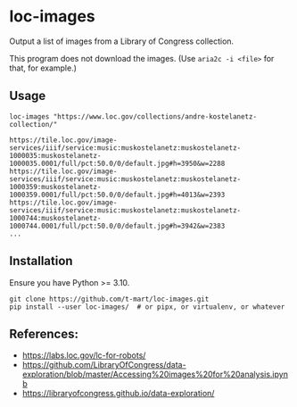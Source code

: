 # loc-images

Output a list of images from a Library of Congress collection.

This program does not download the images. (Use `aria2c -i <file>` for that, for
example.)


## Usage

```shell
loc-images "https://www.loc.gov/collections/andre-kostelanetz-collection/"
```

```shell
https://tile.loc.gov/image-services/iiif/service:music:muskostelanetz:muskostelanetz-1000035:muskostelanetz-1000035.0001/full/pct:50.0/0/default.jpg#h=3950&w=2288
https://tile.loc.gov/image-services/iiif/service:music:muskostelanetz:muskostelanetz-1000359:muskostelanetz-1000359.0001/full/pct:50.0/0/default.jpg#h=4013&w=2393
https://tile.loc.gov/image-services/iiif/service:music:muskostelanetz:muskostelanetz-1000744:muskostelanetz-1000744.0001/full/pct:50.0/0/default.jpg#h=3942&w=2383
...
```

## Installation

Ensure you have Python >= 3.10.

```shell
git clone https://github.com/t-mart/loc-images.git
pip install --user loc-images/  # or pipx, or virtualenv, or whatever
```

## References:

- <https://labs.loc.gov/lc-for-robots/>
- <https://github.com/LibraryOfCongress/data-exploration/blob/master/Accessing%20images%20for%20analysis.ipynb>
- <https://libraryofcongress.github.io/data-exploration/>